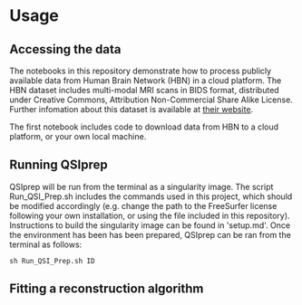 # Usage

## Accessing the data

The notebooks in this repository demonstrate how to process publicly available data from Human Brain Network (HBN) in a cloud platform. The HBN dataset includes multi-modal MRI scans in BIDS format, distributed under Creative Commons, Attribution Non-Commercial Share Alike License. Further infomation about this dataset is available at [their website](https://fcon_1000.projects.nitrc.org/indi/cmi_healthy_brain_network/MRI_EEG.html). 

The first notebook includes code to download data from HBN to a cloud platform, or your own local machine. 

## Running QSIprep

QSIprep will be run from the terminal as a singularity image. The script Run_QSI_Prep.sh includes the commands used in this project, which should be modified accordingly (e.g. change the path to the FreeSurfer license following your own installation, or using the file included in this repository). Instructions to build the singularity image can be found in 'setup.md'. Once the environment has been has been prepared, QSIprep can be ran from the terminal as follows:

`sh Run_QSI_Prep.sh ID`

## Fitting a reconstruction algorithm

